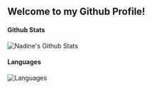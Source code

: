 ## Welcome to my Github Profile!

#### Github Stats
![Nadine's Github Stats](https://github-readme-stats.vercel.app/api?username=nadinejuraschek&show_icons=true&bg_color=FFFFFF&count_private=true&text_color=363636&icon_color=F16159&title_color=F16159&hide=stars,issues&include_all_commits=true&custom_title=Stats)

#### Languages
![Languages](https://github-readme-stats.vercel.app/api/top-langs/?username=nadinejuraschek&bg_color=FFFFFF&hide_title=true&layout=compact&hide=tsql&title_color=F16159&custom_title=Languages)
